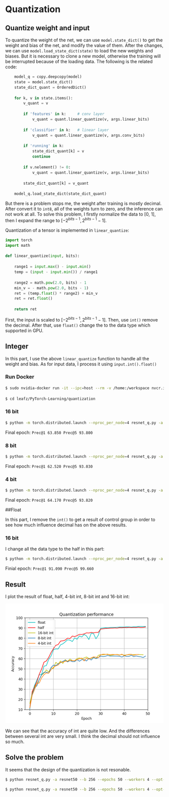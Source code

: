 # Quantization

## Quantize weight and input

To quantize the weight of the net, we can use `model.state_dict()` to get the weight and bias of the net, and modify the value of them. After the changes, we can use `model.load_state_dict(state)` to load the new weights and biases. But it is necessary to clone a new model, otherwise the training will be interrupted  because of the loading data. The following is the related code:

```python
    model_q = copy.deepcopy(model)
    state = model.state_dict()
    state_dict_quant = OrderedDict()

    for k, v in state.items():
        v_quant = v

        if 'features' in k:     # conv layer
            v_quant = quant.linear_quantize(v, args.linear_bits)
        
        if 'classifier' in k:   # linear layer
            v_quant = quant.linear_quantize(v, args.conv_bits)

        if 'running' in k:
            state_dict_quant[k] = v
            continue
            
        if v.nelement() != 0:
            v_quant = quant.linear_quantize(v, args.linear_bits)

        state_dict_quant[k] = v_quant
    
    model_q.load_state_dict(state_dict_quant)
```

But there is a problem stops me, the weight after training is mostly decimal. After convert it to `int8`, all of the weights turn to zero, and the inference can not work at all. To solve this problem, I firstly normalize the data to [0, 1], then I expand the range to $[-2^{bits - 1}, 2^{bits - 1} - 1]$.

Quantization of a tensor is implemented in `linear_quantize`:

```python
import torch
import math

def linear_quantize(input, bits):
    
    range1 = input.max() - input.min()
    temp = (input - input.min()) / range1
    
    range2 = math.pow(2.0, bits) - 1
    min_v = - math.pow(2.0, bits - 1)
    ret = (temp.float() * range2) + min_v
    ret = ret.float()

    return ret
```

First, the input is scaled to $[-2^{bits - 1}, 2^{bits - 1} - 1]$. Then, use `int()` remove the decimal. After that, use `float()` change the to the data type which supported in GPU.

## Integer

In this part, I use the above `linear_quantize` function to handle all the weight and bias. As for input data, I process it using `input.int().float()` 

### Run Docker

```bash
$ sudo nvidia-docker run -it --ipc=host --rm -v /home:/workspace nvcr.io/nvidia/pytorch:19.06-py3

$ cd leafz/PyTorch-Learning/quantization
```

### 16 bit

```bash
$ python -m torch.distributed.launch --nproc_per_node=4 resnet_q.py -a resnet50 --b 256 --epochs 50 --workers 4 --opt-level O2 --conv-bits 16 --linear-bits 16 ./
```

Final epoch: `Prec@1 63.850 Prec@5 93.800`

### 8 bit

```bash
$ python -m torch.distributed.launch --nproc_per_node=4 resnet_q.py -a resnet50 --b 256 --epochs 50 --workers 4 --opt-level O2 --conv-bits 8 --linear-bits 8 ./
```

Final epoch: `Prec@1 62.520 Prec@5 93.030`

### 4 bit

```bash
$ python -m torch.distributed.launch --nproc_per_node=4 resnet_q.py -a resnet50 --b 256 --epochs 50 --workers 4 --opt-level O2 --conv-bits 4 --linear-bits 4 ./
```

Final epoch: `Prec@1 64.170 Prec@5 93.820`

##Float

In this part, I remove the `int()` to get a result of control group in order to see how much influence decimal has on the above results.

### 16 bit

I change all the data type to the half in this part:

```bash
$ python -m torch.distributed.launch --nproc_per_node=4 resnet_q.py -a resnet50 --b 256 --epochs 50 --workers 4 --opt-level O2 --conv-bits 16 --linear-bits 16 ./
```

Finial epoch: `Prec@1 91.090 Prec@5 99.660`

## Result

I plot the result of float, half, 4-bit int, 8-bit int and 16-bit int:

![Figure_1](img/Figure_1-4178983.png)

We can see that the accuracy of int are quite low. And the differences between several int are very small. I think the decimal should not influence so much.

## Solve the problem

It seems that the design of the quantization is not resonable.



```bash
$ python resnet_q.py -a resnet50 --b 256 --epochs 50 --workers 4 --opt-level O2 --conv-bits 8 --linear-bits 8 --input-bits 8 ./
```



```bash
$ python resnet_q.py -a resnet50 --b 256 --epochs 50 --workers 4 --opt-level O2 --conv-bits 4 --linear-bits 4 --input-bits 8 ./
```


